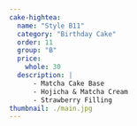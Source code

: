 ```yaml
---
cake-hightea:
  name: "Style B11"
  category: "Birthday Cake"
  order: 11
  group: "B"
  price:
    whole: 30
  description: |
      - Matcha Cake Base
      - Hojicha & Matcha Cream
      - Strawberry Filling
thumbnail: ./main.jpg
---
```

